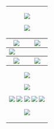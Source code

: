 <!--
MIT License

Copyright (c) 2024 Xiaokang2022

Permission is hereby granted, free of charge, to any person obtaining a copy
of this software and associated documentation files (the "Software"), to deal
in the Software without restriction, including without limitation the rights
to use, copy, modify, merge, publish, distribute, sublicense, and/or sell
copies of the Software, and to permit persons to whom the Software is
furnished to do so, subject to the following conditions:

The above copyright notice and this permission notice shall be included in all
copies or substantial portions of the Software.

THE SOFTWARE IS PROVIDED "AS IS", WITHOUT WARRANTY OF ANY KIND, EXPRESS OR
IMPLIED, INCLUDING BUT NOT LIMITED TO THE WARRANTIES OF MERCHANTABILITY,
FITNESS FOR A PARTICULAR PURPOSE AND NONINFRINGEMENT. IN NO EVENT SHALL THE
AUTHORS OR COPYRIGHT HOLDERS BE LIABLE FOR ANY CLAIM, DAMAGES OR OTHER
LIABILITY, WHETHER IN AN ACTION OF CONTRACT, TORT OR OTHERWISE, ARISING FROM,
OUT OF OR IN CONNECTION WITH THE SOFTWARE OR THE USE OR OTHER DEALINGS IN THE
SOFTWARE.

ATTENTION:

Source repository: <https://github.com/Xiaokang2022/Xiaokang2022>
-->

<table>
    <tr>
        <td colspan="2">
            <p align="center">
                <!-- https://github.com/kyechan99/capsule-render -->
                <img src="https://capsule-render.vercel.app/api?type=waving&color=timeGradient&height=300&&section=header&text=HI%20THERE&fontSize=90&fontAlign=50&fontAlignY=30&desc=I%20am%20Xiaokang2022!&descAlign=50&descSize=30&descAlignY=60&animation=twinkling" />
            </p>
            <p align="center">
                <!-- https://github.com/DenverCoder1/readme-typing-svg -->
                <img src="https://readme-typing-svg.demolab.com?font=Orbitron&size=25&pause=1000&center=true&vCenter=true&random=false&width=600&lines=Welcome+to+my+GitHub+profile+page!;I+am+super+obsessed+with+programming!" />
            </p>
        </td>
    </tr>
    <tbody>
        <tr>
            <th>
                <!-- https://github.com/anuraghazra/github-readme-stats -->
                <img src="https://github-readme-stats.vercel.app/api?username=Xiaokang2022&theme=transparent&show_icons=true&hide_border=true&show=reviews,discussions_started&hide_title=true&hide=contribs&number_format=long&count_private=true" />
            </th>
            <th>
                <!-- https://github.com/DenverCoder1/github-readme-streak-stats -->
                <img src="https://streak-stats.demolab.com?user=Xiaokang2022&theme=transparent&hide_border=true" />
            </th>
        </tr>
    </tbody>
    <tr>
        <td colspan="2">
            <!-- https://github.com/Ashutosh00710/github-readme-activity-graph -->
            <img src="https://github-readme-activity-graph.vercel.app/graph?username=Xiaokang2022&theme=github-compact&hide_border=true&area=true&custom_title=Contribution%20Graph" />
        </td>
    </tr>
    <tbody>
        <tr>
            <th>
                <!-- https://github.com/anuraghazra/github-readme-stats -->
                <img src="https://github-readme-stats.vercel.app/api/wakatime?username=Xiaokang2022&theme=transparent&hide_border=true&layout=compact&langs_count=10" />
            </th>
            <th>
                <!-- https://github.com/anuraghazra/github-readme-stats -->
                <img src="https://github-readme-stats.vercel.app/api/top-langs/?username=Xiaokang2022&theme=transparent&hide_border=true&layout=compact&langs_count=10" />
            </th>
        </tr>
    </tbody>
    <tr>
        <td colspan="2">
            <p align="center">
                <!-- https://github.com/LelouchFR/skill-icons -->
                <img src="https://go-skill-icons.vercel.app/api/icons?i=py,c,cpp,cs,java,html,css,js,ts,md,latex,regex,mermaid,sqlite,matlab&titles=true">
            </p>
            <p align="center">
                <!-- https://github.com/ryo-ma/github-profile-trophy -->
                <img src="https://github-profile-trophy.vercel.app/?username=Xiaokang2022&no-bg=true&no-frame=true&theme=algolia" />
            </p>
            <p align="center">
                <!-- https://github.com/badges/shields -->
                <a href="https://github.com/Xiaokang2022"><img src="https://img.shields.io/badge/GitHub-Xiaokang2022-blue?logo=github" /></a>
                <a href="https://gitee.com/Xiaokang2022"><img src="https://img.shields.io/badge/Gitee-Xiaokang2022-blue?logo=gitee" /></a>
                <a href="https://space.bilibili.com/498105668"><img src="https://img.shields.io/badge/哔哩哔哩-我就是小康-pink?logo=bilibili" /></a>
                <a href="https://wakatime.com/@Xiaokang2022"><img src="https://wakatime.com/badge/user/67677d2a-fdc6-4c21-a964-b5477332bc69.svg" /></a>
                <!-- https://github.com/antonkomarev/github-profile-views-counter -->
                <img src="https://komarev.com/ghpvc/?username=Xiaokang2022" />
            </p>
            <p align="center">
                <!-- https://github.com/kyechan99/capsule-render -->
                <img src="https://capsule-render.vercel.app/api?type=waving&color=timeGradient&height=300&&section=footer&text=THE%20END&fontSize=90&fontAlign=50&fontAlignY=70&desc=Hope%20your%20program%20is%20bug-free!&descAlign=50&descSize=30&descAlignY=40&animation=twinkling" />
            </p>
        </td>
    </tr>
</table>
